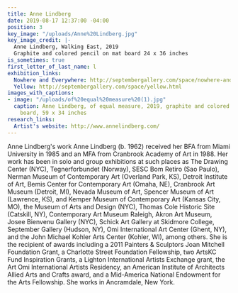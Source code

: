 ```yaml
---
title: Anne Lindberg
date: 2019-08-17 12:37:00 -04:00
position: 3
key_image: "/uploads/Anne%20Lindberg.jpg"
key_image_credit: |-
  Anne Lindberg, Walking East, 2019
  Graphite and colored pencil on mat board 24 x 36 inches
is_sometimes: true
first_letter_of_last_name: l
exhibition_links:
  Nowhere and Everywhere: http://septembergallery.com/space/nowhere-and-everywhere.html
  Yellow: http://septembergallery.com/space/yellow.html
images_with_captions:
- image: "/uploads/of%20equal%20measure%20(1).jpg"
  caption: Anne Lindberg, of equal measure, 2019, graphite and colored pencil on mat
    board, 59 x 34 inches
research_links:
  Artist's website: http://www.annelindberg.com/
---
```


Anne Lindberg's work Anne Lindberg (b. 1962) received her BFA from Miami University in 1985 and an MFA from Cranbrook Academy of Art in 1988. Her work has been in solo and group exhibitions at such places as The Drawing Center (NYC), Tegnerforbundet (Norway), SESC Bom Retiro (Sao Paulo), Nerman Museum of Contemporary Art (Overland Park, KS), Detroit Institute of Art, Bemis Center for Contemporary Art (Omaha, NE), Cranbrook Art Museum (Detroit, MI), Nevada Museum of Art, Spencer Museum of Art (Lawrence, KS), and Kemper Museum of Contemporary Art (Kansas City, MO), the Museum of Arts and Design (NYC), Thomas Cole Historic Site (Catskill, NY), Contemporary Art Museum Raleigh, Akron Art Museum, Josee Bienvenu Gallery (NYC), Schick Art Gallery at Skidmore College, September Gallery (Hudson, NY), Omi International Art Center (Ghent, NY), and the John Michael Kohler Arts Center (Kohler, WI), among others. She is the recipient of awards including a 2011 Painters & Sculptors Joan Mitchell Foundation Grant, a Charlotte Street Foundation Fellowship, two ArtsKC Fund Inspiration Grants, a Lighton International Artists Exchange grant, the Art Omi International Artists Residency, an American Institute of Architects Allied Arts and Crafts award, and a Mid-America National Endowment for the Arts Fellowship. She works in Ancramdale, New York.